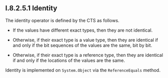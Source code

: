 ## I.8.2.5.1 Identity

The identity operator is defined by the CTS as follows.

 * If the values have different exact types, then they are not identical. 

 * Otherwise, if their exact type is a value type, then they are identical if and only if the bit sequences of the values are the same, bit by bit.

 * Otherwise, if their exact type is a reference type, then they are identical if and only if the locations of the values are the same.

Identity is implemented on `System.Object` via the `ReferenceEquals` method.
